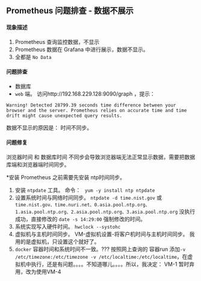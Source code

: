 ## Prometheus 问题排查 - 数据不展示

#### 现象描述
1. Prometheus 查询监控数据，不显示
2. Prometheus 数据在 Grafana 中进行展示，数据不显示。
3. 全都是 `No Data`

#### 问题排查
* 数据库 
* `web` 端。
访问http://192.168.229.128:9090/graph ，提示：
```text
Warning! Detected 28799.39 seconds time difference between your browser and the server. Prometheus relies on accurate time and time drift might cause unexpected query results.
```
数据不显示的原因是： 时间不同步。

#### 问题修复

浏览器时间 和 数据库时间 不同步会导致浏览器端无法正常显示数据，需要把数据库端和浏览器端时间同步。

*安装 Prometheus 之前需要先安装 ntp时间同步。

1. 安装 `ntpdate` 工具。 命令： ` yum -y install ntp ntpdate`
2. 设置系统时间与网络时间同步。 `ntpdate -d time.nist.gov` 或 `time.nist.gov、time.nuri.net、0.asia.pool.ntp.org、1.asia.pool.ntp.org、2.asia.pool.ntp.org、3.asia.pool.ntp.org` 没执行成功，直接修改的 `date -s 14:29:00` 强制修改的时间。
3. 系统实现写入硬件时间。 `hwclock --systohc`
4. 虚拟机与主机时间同步。 VM-虚拟机设置-将客户机时间与主机时间同步。 我用的是虚拟机，只设置这个就好了。
5. `docker` 容器时间和系统时间不一致。???
按照网上查询的 容器run 添加`-v /etc/timezone:/etc/timezone -v /etc/localtime:/etc/localtime`，在虚拟机中执行，还是有问题。。。。不知道哪儿。。。。所以，我决定： VM-1 暂时弃用，改为使用VM-4



